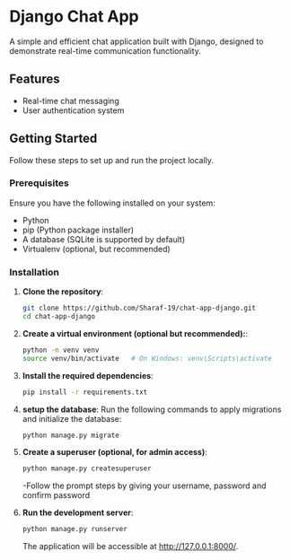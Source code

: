 # Django Chat App

A simple and efficient chat application built with Django, designed to demonstrate real-time communication functionality.

## Features

- Real-time chat messaging
- User authentication system


## Getting Started

Follow these steps to set up and run the project locally.

### Prerequisites

Ensure you have the following installed on your system:

- Python
- pip (Python package installer)
- A database (SQLite is supported by default)
- Virtualenv (optional, but recommended)

### Installation

1. **Clone the repository**:

   ```bash
   git clone https://github.com/Sharaf-19/chat-app-django.git
   cd chat-app-django 
   ```
2. **Create a virtual environment (optional but recommended):**:
   
   ```bash
   python -m venv venv
   source venv/bin/activate   # On Windows: venv\Scripts\activate
   ```
3. **Install the required dependencies**:
   ```bash
   pip install -r requirements.txt
   ```
4. **setup the database**:
   Run the following commands to apply migrations and initialize the database:
   ```bash
   python manage.py migrate

5. **Create a superuser (optional, for admin access)**:
   ```bash
   python manage.py createsuperuser
   ```
   -Follow the prompt steps by giving your username, password and confirm password
6. **Run the development server**:
   ```bash
   python manage.py runserver
   ```
   The application will be accessible at http://127.0.0.1:8000/.
